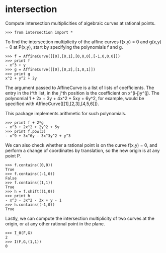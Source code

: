 intersection
===============

Compute intersection multiplicities of algebraic curves at rational points.

```
>>> from intersection import *
```

To find the intersection multiplicity of the affine curves f(x,y) = 0 and g(x,y) = 0 at P(x,y), start by specifying the polynomials f and g.

```
>>> f = AffineCurve([[0],[0,1],[0,0,0],[-1,0,0,0]])
>>> print f
- x^3 + y
>>> g = AffineCurve([[0],[0,2],[1,0,1]])
>>> print g
x^2 + y^2 + 2y
```

The argument passed to AffineCurve is a list of lists of coefficients. The entry in the i^th list, in the j^th position is the coefficient on x^(i-j)y^(j). The polynomial 1 + 2x + 3y + 4x^2 + 5xy + 6y^2, for example, would be specified with AffineCurve([[1],[2,3],[4,5,6]]).

This package implements arithmetic for such polynomials.

```
>>> print f + 2*g
- x^3 + 2x^2 + 2y^2 + 5y
>>> print f.pow(3)
- x^9 + 3x^6y - 3x^3y^2 + y^3
```

We can also check whether a rational point is on the curve f(x,y) = 0, and perform a change of coordinates by translation, so the new origin is at any point P.

```
>>> f.contains((0,0))
True
>>> f.contains((-1,0))
False
>>> f.contains((1,1))
True
>>> h = f.shift((1,0))
>>> print h
- x^3 - 3x^2 - 3x + y - 1
>>> h.contains((-1,0))
True
```

Lastly, we can compute the intersection multiplicity of two curves at the origin, or at any other rational point in the plane.

```
>>> I_0(F,G)
2
>>> I(F,G,(1,1))
0
```
